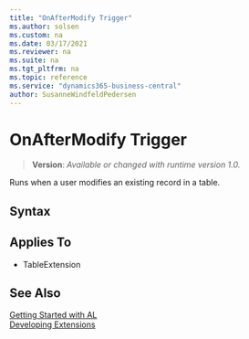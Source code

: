 ```yaml
---
title: "OnAfterModify Trigger"
ms.author: solsen
ms.custom: na
ms.date: 03/17/2021
ms.reviewer: na
ms.suite: na
ms.tgt_pltfrm: na
ms.topic: reference
ms.service: "dynamics365-business-central"
author: SusanneWindfeldPedersen
---
```

[//]: # (START>DO_NOT_EDIT)
[//]: # (IMPORTANT:Do not edit any of the content between here and the END>DO_NOT_EDIT.)
[//]: # (Any modifications should be made in the .xml files in the ModernDev repo.)
# OnAfterModify Trigger
> **Version**: _Available or changed with runtime version 1.0._

Runs when a user modifies an existing record in a table.

## Syntax



## Applies To
- TableExtension


[//]: # (IMPORTANT: END>DO_NOT_EDIT)
## See Also  
[Getting Started with AL](../devenv-get-started.md)  
[Developing Extensions](../devenv-dev-overview.md)  